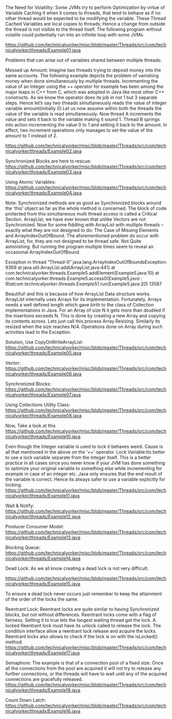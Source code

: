 ﻿ 

The Need for Volatility: Some JVMs try to perform Optimization by virtue of Variable Caching it when it comes to threads, that tend to behave as if no other thread would be expected to be modifying the variable. These Thread Cached Variables are local copies to threads; Hence a change from outside the thread is not visible to the thread itself. The following program without volatile could potentially run into an infinite loop with some JVMs.

https://github.com/technicalyorker/misc/blob/master/Threads/src/com/technicalyorker/threads/Example01.java

Problems that can arise out of variables shared between multiple threads:

Messed up Amount: Imagine two threads trying to deposit money into the same accounts. The following example depicts the problem of vanishing money when done simultaneously by multiple threads. Incrementing the value of an Integer using the ++ operator for example has been among the major leaps in C++ from C, which was adopted in Java like most other C++ constructs. As we know the operator does its job in not 1 but 3 separate steps. Hence let’s say two threads simultaneously reads the value of integer variable amount(initially 0).Let us now assume within both the threads the value of the variable is read simultaneously. Now thread A increments the value and sets it back to the variable making it sound 1. Thread B springs into action incrementing the value 0 to 1 and setting it back to the amount. In effect, two increment operations only manages to set the value of the amount to 1 instead of 2.

https://github.com/technicalyorker/misc/blob/master/Threads/src/com/technicalyorker/threads/Example02.java

Synchronized Blocks are here to rescue: https://github.com/technicalyorker/misc/blob/master/Threads/src/com/technicalyorker/threads/Example03.java

Using Atomic Variables: https://github.com/technicalyorker/misc/blob/master/Threads/src/com/technicalyorker/threads/Example04.java

Note: Synchronized methods are as good as Synchronized blocks around the ‘this’ object as far as the whole method is concerned. The block of code protected from this simultaneous multi thread access is called a Critical Section. ArrayList, we have ever known that unlike Vectors are not Synchronized. Now for some fiddling with ArrayList with multiple threads – exactly what they are not designed to do: The Case of Missing Elements and ArrayIndexOutOfBound. The aforementioned problem do occur with ArrayList, for, they are not designed to be thread safe. Not Quite astonishing. But running the program multiple times seem to reveal an occasional ArrayIndexOutOfBound.

Exception in thread “Thread-0” java.lang.ArrayIndexOutOfBoundsException: 9369 at java.util.ArrayList.add(ArrayList.java:441) at com.technicalyorker.threads.Example5.addElement(Example5.java:10) at com.technicalyorker.threads.Example5.access$0(Example5.java:9) at com.technicalyorker.threads.Example5$1.run(Example5.java:20) 13587

Beautiful! and this is because of how ArrayList Data structure works. ArrayList internally uses Arrays for its implementation. Fortunately, Arrays needs a well defined length which gave birth to the class of Collection implementations in Java. For an Array of size N it gets more than doubled if the insertions exceeds N. This is done by creating a new Array and copying its contents across. Lets just call this process Array Resizing. Similarly its resized when the size reaches N/4. Operations done on Array during such activities lead to the Exception.

Solution, Use CopyOnWriteArrayList: https://github.com/technicalyorker/misc/blob/master/Threads/src/com/technicalyorker/threads/Example05.java

Vector: https://github.com/technicalyorker/misc/blob/master/Threads/src/com/technicalyorker/threads/Example06.java

Synchronized Blocks: https://github.com/technicalyorker/misc/blob/master/Threads/src/com/technicalyorker/threads/Example07.java

Using Collections Utility Class: https://github.com/technicalyorker/misc/blob/master/Threads/src/com/technicalyorker/threads/Example08.java

Now, Take a look at this https://github.com/technicalyorker/misc/blob/master/Threads/src/com/technicalyorker/threads/Example10.java

Even though the Integer variable is used to lock it behaves weird. Cause is all that mentioned in the above on the ‘++’ operator. Lock Variable:Its better to use a lock variable separate from the Integer itself. This is a better practice in all cases since you never know if your JVM has done something to optimize your original variable to something else while incrementing for example in case of an integer etc. Java only ensures that the end result of the variable is correct. Hence its always safer to use a variable explicitly for locking. https://github.com/technicalyorker/misc/blob/master/Threads/src/com/technicalyorker/threads/Example11.java

Wait & Notify: https://github.com/technicalyorker/misc/blob/master/Threads/src/com/technicalyorker/threads/Example12.java

Producer Consumer Model: https://github.com/technicalyorker/misc/blob/master/Threads/src/com/technicalyorker/threads/Example13.java

Blocking Queue: https://github.com/technicalyorker/misc/blob/master/Threads/src/com/technicalyorker/threads/Example14.java

Dead Lock: As we all know creating a dead lock is not very difficult.

https://github.com/technicalyorker/misc/blob/master/Threads/src/com/technicalyorker/threads/Example15.java

To ensure a dead lock never occurs just remember to keep the attainment of the order of the locks the same.

Reentrant Lock: Reentrant locks are quite similar to having Synchronized blocks, but not without differences. Reentrant locks come with a flag of fairness. Setting it to true lets the longest waiting thread get the lock. A locked Reentrant lock must have its unlock called to release the lock. The condition interface allow a reentrant lock release and acquire the locks. Reentrant locks also allows to check if the lock is on with the isLocked() method. https://github.com/technicalyorker/misc/blob/master/Threads/src/com/technicalyorker/threads/Example17.java

Semaphore: The example is that of a connection pool of a fixed size. Once all the connections from the pool are acquired it will not try to release any further connections, or the threads will have to wait until any of the acquired connections are gracefully released. https://github.com/technicalyorker/misc/blob/master/Threads/src/com/technicalyorker/threads/Example18.java

Count Down Latch: https://github.com/technicalyorker/misc/blob/master/Threads/src/com/technicalyorker/threads/Example16.java
